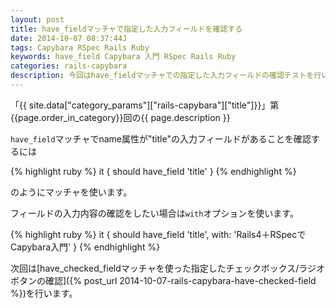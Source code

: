 ```yaml
---
layout: post
title: have_fieldマッチャで指定した入力フィールドを確認する
date: 2014-10-07 08:37:44J
tags: Capybara RSpec Rails Ruby
keywords: have_field Capybara 入門 RSpec Rails Ruby
categories: rails-capybara
description: 今回はhave_fieldマッチャでの指定した入力フィールドの確認テストを行います。
---
```


「{{ site.data["category_params"]["rails-capybara"]["title"]}}」第{{page.order_in_category}}回の{{ page.description }}

`have_field`マッチャでname属性が"title"の入力フィールドがあることを確認するには

{% highlight ruby %}
it { should have_field 'title' }
{% endhighlight %}

のようにマッチャを使います。

フィールドの入力内容の確認をしたい場合は`with`オプションを使います。

{% highlight ruby %}
it { should have_field 'title', with: 'Rails4＋RSpecでCapybara入門' }
{% endhighlight %}

次回は[have_checked_fieldマッチャを使った指定したチェックボックス/ラジオボタンの確認]({% post_url 2014-10-07-rails-capybara-have-checked-field %})を行います。

